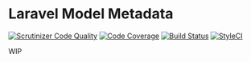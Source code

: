 # Laravel Model Metadata

[![Scrutinizer Code Quality](https://scrutinizer-ci.com/g/wearetherobots/laravel-metadatable/badges/quality-score.png?b=master)](https://scrutinizer-ci.com/g/wearetherobots/laravel-metadatable/?branch=master)
[![Code Coverage](https://scrutinizer-ci.com/g/wearetherobots/laravel-metadatable/badges/coverage.png?b=master)](https://scrutinizer-ci.com/g/wearetherobots/laravel-metadatable/?branch=master)
[![Build Status](https://scrutinizer-ci.com/g/wearetherobots/laravel-metadatable/badges/build.png?b=master)](https://scrutinizer-ci.com/g/wearetherobots/laravel-metadatable/build-status/master)
[![StyleCI](https://github.styleci.io/repos/143773998/shield?branch=master)](https://github.styleci.io/repos/143773998/shield?branch=master)

WIP
